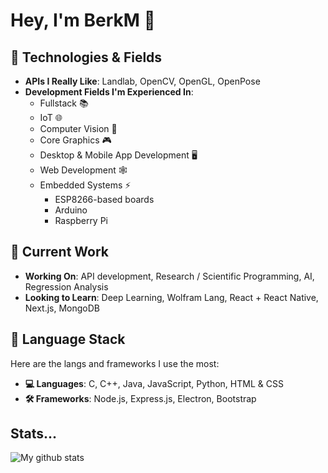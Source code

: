 # Hey, I'm BerkM 👋

## 🚀 Technologies & Fields
- **APIs I Really Like**: Landlab, OpenCV, OpenGL, OpenPose
- **Development Fields I'm Experienced In**:
    - Fullstack 📚
    - IoT 🌐
    - Computer Vision 🔭
    - Core Graphics 🎮
    - Desktop & Mobile App Development 🖥️
    - Web Development 🕸️
    - Embedded Systems ⚡
        - ESP8266-based boards
        - Arduino
        - Raspberry Pi

## 🌱 Current Work
- **Working On**: API development, Research / Scientific Programming, AI, Regression Analysis
- **Looking to Learn**: Deep Learning, Wolfram Lang, React + React Native, Next.js, MongoDB

## 🔧 Language Stack
Here are the langs and frameworks I use the most:
- **💻 Languages**: C, C++, Java, JavaScript, Python, HTML & CSS
- **🛠️ Frameworks**: Node.js, Express.js, Electron, Bootstrap

## Stats...
![My github stats](https://github-readme-stats.vercel.app/api?username=BerkM125&hide=contribs&theme=tokyonight&show_icons=true&hide_border=false)

<!--**BerkM125/BerkM125** is a ✨ _special_ ✨ repository because its `README.md` (this file) appears on your GitHub profile.

Here are some ideas to get you started:

- 🔭 I’m currently working on ...
- 🌱 I’m currently learning ...
- 👯 I’m looking to collaborate on ...
- 🤔 I’m looking for help with ...
- 💬 Ask me about ...
- 📫 How to reach me: ...
- 😄 Pronouns: ...
- ⚡ Fun fact: ...
-->
